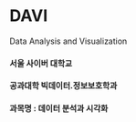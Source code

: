 # DAVI
Data Analysis and Visualization

#### 서울 사이버 대학교
#### 공과대학 빅데이터.정보보호학과


#### 과목명 : 데이터 분석과 시각화
